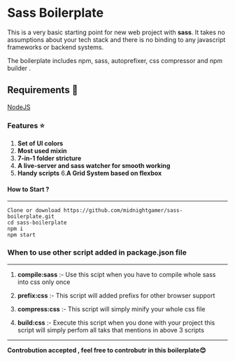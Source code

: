 # Sass Boilerplate

This is a very basic starting point for new web project with  **sass**. It takes no assumptions about your tech stack 
and there is no binding to any javascript frameworks or backend systems.

The boilerplate includes npm, sass, autoprefixer, css compressor and npm builder . 

## Requirements :rocket:
[NodeJS](https://nodejs.org)


### Features :star:

1. **Set of UI colors**
2. **Most used mixin**
3. **7-in-1 folder stricture**
4. **A live-server and sass watcher for smooth working**
5. **Handy scripts**
6.**A Grid System based on flexbox**
#### How to Start ? 
------------------
```
Clone or download https://github.com/midnightgamer/sass-boilerplate.git
cd sass-boilerplate
npm i 
npm start
```

### When to use other script added in package.json file
------------------
1. **compile:sass** :- Use this scipt when you have to compile whole sass into css only once

2. **prefix:css** :- This script will added prefixs for other browser support

3. **compress:css** :- This script will simply minify your whole css file

4. **build:css** :- Execute this script when you done with your project this script will simply perfom all taks that mentions in above 3 scripts

---
**Controbution accepted , feel free to controbutr in this boilerplate:blush:**
